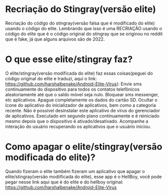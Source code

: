 # Recriação do Stingray(versão elite)
Recriação do código do stingray(versão falsa que é modificado do elite) usando o código do elite.
Lembrando que isso é uma RECRIAÇÃO usando o código do elite que é o código original do stingray que se originou no reddit que é fake, já que alguns arquivos são de 2022.
# O que esse elite/stingray faz?
O elite/stingray(versão modificada do elite) faz essas coisas(peguei do código original do elite e traduzi, aqui o link: https://github.com/harshalbenake/Android-Elite-Virus): Envie sms continuamente do dispositivo para todos os contatos telefônicos aleatoriamente até que o saldo móvel seja nulo.
Bloquear sms messenger, etc aplicativos.
Apague completamente os dados do cartão SD.
Ocultar o ícone do aplicativo do inicializador de aplicativos, bem como a categoria recente.
Não é possível desinstalar este aplicativo de vírus do gerenciador de aplicativos.
Executado em segundo plano continuamente e é reiniciado mesmo depois que o dispositivo é ativado/desativado.
Acompanhe a interação do usuário recuperando os aplicativos que o usuário iniciou. 
# Como apagar o elite/stingray(versão modificada do elite)?
Quando fizeram o elite também fizeram um aplicativo que apagar o elite/stingray(versão modiificada do elite), esse app é o HellBoy, você pode pegar nesse link aqui que é do elite e do hellboy original: https://github.com/harshalbenake/Android-Elite-Virus
